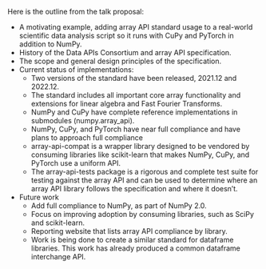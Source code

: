 Here is the outline from the talk proposal:

* A motivating example, adding array API standard usage to a real-world scientific data analysis script so it runs with CuPy and PyTorch in addition to NumPy.
* History of the Data APIs Consortium and array API specification.
* The scope and general design principles of the specification.
* Current status of implementations:
    * Two versions of the standard have been released, 2021.12 and 2022.12.
    * The standard includes all important core array functionality and extensions for linear algebra and Fast Fourier Transforms.
    * NumPy and CuPy have complete reference implementations in submodules (numpy.array_api).
    * NumPy, CuPy, and PyTorch have near full compliance and have plans to approach full compliance
    * array-api-compat is a wrapper library designed to be vendored by consuming libraries like scikit-learn that makes NumPy, CuPy, and PyTorch use a uniform API.
    * The array-api-tests package is a rigorous and complete test suite for testing against the array API and can be used to determine where an array API library follows the specification and where it doesn’t.
* Future work
    * Add full compliance to NumPy, as part of NumPy 2.0.
    * Focus on improving adoption by consuming libraries, such as SciPy and scikit-learn.
    * Reporting website that lists array API compliance by library.
    * Work is being done to create a similar standard for dataframe libraries. This work has already produced a common dataframe interchange API.
